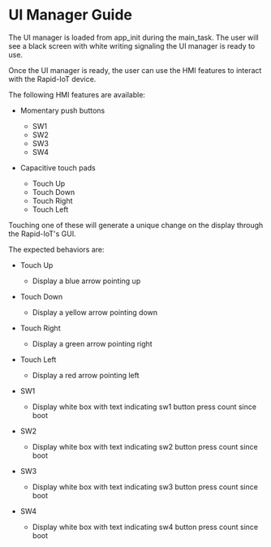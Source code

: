 # UI Manager Guide

The UI manager is loaded from app_init during the main_task. The user will see a black screen with
white writing signaling the UI manager is ready to use.

Once the UI manager is ready, the user can use the HMI features to interact with the Rapid-IoT device.

The following HMI features are available:

* Momentary push buttons
    - SW1
    - SW2
    - SW3
    - SW4

* Capacitive touch pads
    - Touch Up
    - Touch Down
    - Touch Right
    - Touch Left

Touching one of these will generate a unique change on the display through the Rapid-IoT's GUI.

The expected behaviors are:

* Touch Up
    - Display a blue arrow pointing up

* Touch Down
    - Display a yellow arrow pointing down

* Touch Right
    - Display a green arrow pointing right

* Touch Left
    - Display a red arrow pointing left

* SW1
    - Display white box with text indicating sw1 button press count since boot

* SW2
    - Display white box with text indicating sw2 button press count since boot

* SW3
    - Display white box with text indicating sw3 button press count since boot

* SW4
    - Display white box with text indicating sw4 button press count since boot
